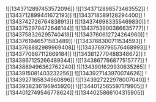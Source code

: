 ![[1343712897453572096]]
![[1343712898573463552]]
![[1343712899441672193]]
![[1343718589128294400]]
![[1343742726764838913]]
![[1343749983355469830]]
![[1343752979472646144]]
![[1343753900386635777]]
![[1343758326295740418]]
![[1343760612724264960]]
![[1343761946571583489]]
![[1343768300711534593]]
![[1343768882989969408]]
![[1343769796576468993]]
![[1343770667112669184]]
![[1343812770488348672]]
![[1343867125266489344]]
![[1343867766877515777]]
![[1343889496362762240]]
![[1343901629930635265]]
![[1343915081403232256]]
![[1343927143970074626]]
![[1343927165834960896]]
![[1343927222978007040]]
![[1343938236196945920]]
![[1344012565597179905]]
![[1344012749546778624]]
![[1344025866104315905]]
